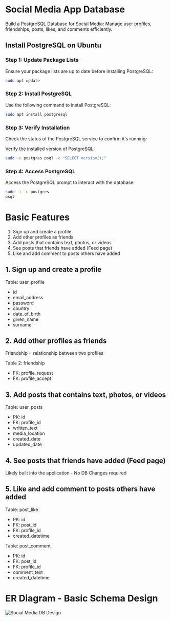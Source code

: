 # Social Media App Database
Build a PostgreSQL Database for Social Media: Manage user profiles, friendships, posts, likes, and comments efficiently.

## Install PostgreSQL on Ubuntu

### Step 1: Update Package Lists

Ensure your package lists are up to date before installing PostgreSQL:

```bash
sudo apt update
```
### Step 2: Install PostgreSQL
Use the following command to install PostgreSQL:
```bash
sudo apt install postgresql
```
### Step 3: Verify Installation
Check the status of the PostgreSQL service to confirm it's running:

Verify the installed version of PostgreSQL:
```bash
sudo -u postgres psql -c "SELECT version();"
```
### Step 4: Access PostgreSQL
Access the PostgreSQL prompt to interact with the database:
```bash
sudo -i -u postgres
psql
```

# Basic Features
1. Sign up and create a profile
2. Add other profiles as friends
3. Add posts that contains text, photos, or videos
4. See posts that friends have added (Feed page)
5. Like and add comment to posts others have added

## 1. Sign up and create a profile
Table: user_profile
- id
- email_address
- password
- country
- date_of_birth
- given_name
- surname

## 2. Add other profiles as friends
Friendship = relationship between two profiles

Table 2: friendship
- FK: profile_request
- FK: profile_accept

## 3. Add posts that contains text, photos, or videos
Table: user_posts
- PK: id
- FK: profile_id
- written_text
- media_location
- created_date
- updated_date

## 4. See posts that friends have added (Feed page)
Likely built into the application - No DB Changes required

## 5. Like and add comment to posts others have added
Table: post_like
- PK: id
- FK: post_id
- FK: profile_id
- created_datetime

Table: post_comment
- PK: id
- FK: post_id
- FK: profile_id
- comment_text
- created_datetime

# ER Diagram - Basic Schema Design
![Social Media DB Design](https://github.com/hsmgowtham/Social-Media-App-Database/assets/123358865/095d1b63-f537-4354-a77c-c27c2a22f842)


 
